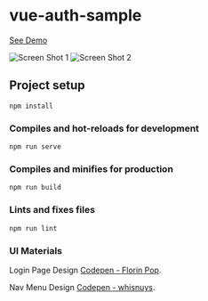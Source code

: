 # vue-auth-sample

[See Demo](https://ozkanozdemir.github.io/vue-auth-sample)

![Screen Shot 1](https://ozkanozdemir.github.io/vue-auth-sample/ss1.png)
![Screen Shot 2](https://ozkanozdemir.github.io/vue-auth-sample/ss2.png)

## Project setup
```
npm install
```

### Compiles and hot-reloads for development
```
npm run serve
```

### Compiles and minifies for production
```
npm run build
```

### Lints and fixes files
```
npm run lint
```

### UI Materials
Login Page Design [Codepen - Florin Pop](https://codepen.io/FlorinPop17/pen/vPKWjd).

Nav Menu Design [Codepen - whisnuys](https://codepen.io/WhisnuYs/pen/XWdpdGP).
